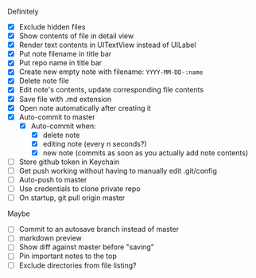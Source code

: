 Definitely
- [x] Exclude hidden files
- [x] Show contents of file in detail view
- [x] Render text contents in UITextView instead of UILabel
- [x] Put note filename in title bar
- [x] Put repo name in title bar
- [x] Create new empty note with filename: `YYYY-MM-DD-:name`
- [x] Delete note file
- [x] Edit note's contents, update corresponding file contents
- [x] Save file with .md extension
- [x] Open note automatically after creating it
- [x] Auto-commit to master
  - [x] Auto-commit when:
    - [x] delete note
    - [x] editing note (every n seconds?)
    - [x] new note (commits as soon as you actually add note contents)
- [ ] Store github token in Keychain
- [ ] Get push working without having to manually edit .git/config
- [ ] Auto-push to master
- [ ] Use credentials to clone private repo
- [ ] On startup, git pull origin master

Maybe
- [ ] Commit to an autosave branch instead of master
- [ ] markdown preview
- [ ] Show diff against master before "saving"
- [ ] Pin important notes to the top
- [ ] Exclude directories from file listing?
